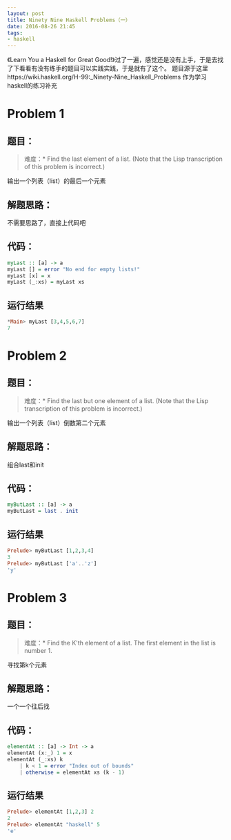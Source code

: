 ```yaml
---
layout: post
title: Ninety Nine Haskell Problems（一）
date: 2016-08-26 21:45
tags:
- haskell
---
```

《Learn You a Haskell for Great Good!》过了一遍，感觉还是没有上手，于是去找了下看看有没有练手的题目可以实践实践，于是就有了这个。<!--more-->
题目源于这里https://wiki.haskell.org/H-99:_Ninety-Nine_Haskell_Problems
作为学习haskell的练习补充
# Problem 1
## 题目：
>难度：*
>Find the last element of a list.
(Note that the Lisp transcription of this problem is incorrect.)

输出一个列表（list）的最后一个元素

## 解题思路：
不需要思路了，直接上代码吧

## 代码：
```haskell
myLast :: [a] -> a
myLast [] = error "No end for empty lists!"
myLast [x] = x
myLast (_:xs) = myLast xs
```

## 运行结果
```haskell
*Main> myLast [3,4,5,6,7]
7
```

# Problem 2
## 题目：
>难度：*
>Find the last but one element of a list.
(Note that the Lisp transcription of this problem is incorrect.)

输出一个列表（list）倒数第二个元素

## 解题思路：
组合last和init

## 代码：
```haskell
myButLast :: [a] -> a
myButLast = last . init
```
## 运行结果
```haskell
Prelude> myButLast [1,2,3,4]
3
Prelude> myButLast ['a'..'z']
'y'
```

# Problem 3
## 题目：
>难度：*
>Find the K'th element of a list. The first element in the list is number 1.

寻找第k个元素

## 解题思路：
一个一个往后找

## 代码：
```haskell
elementAt :: [a] -> Int -> a
elementAt (x:_) 1 = x
elementAt (_:xs) k 
    | k < 1 = error "Index out of bounds" 
    | otherwise = elementAt xs (k - 1)
```

## 运行结果
```haskell
Prelude> elementAt [1,2,3] 2
2
Prelude> elementAt "haskell" 5
'e'
```